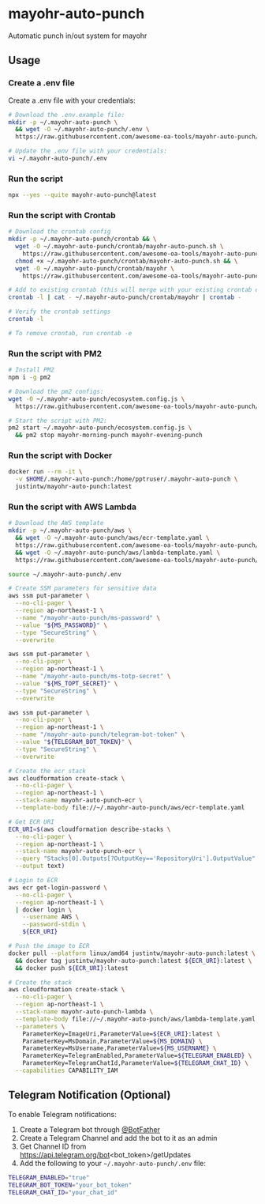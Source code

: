 # mayohr-auto-punch

Automatic punch in/out system for mayohr

## Usage

### Create a .env file

Create a .env file with your credentials:

```bash
# Download the .env.example file:
mkdir -p ~/.mayohr-auto-punch \
  && wget -O ~/.mayohr-auto-punch/.env \
  https://raw.githubusercontent.com/awesome-oa-tools/mayohr-auto-punch/main/.env.example

# Update the .env file with your credentials:
vi ~/.mayohr-auto-punch/.env
```

### Run the script

```bash
npx --yes --quite mayohr-auto-punch@latest
```

### Run the script with Crontab

```bash
# Download the crontab config
mkdir -p ~/.mayohr-auto-punch/crontab && \
  wget -O ~/.mayohr-auto-punch/crontab/mayohr-auto-punch.sh \
    https://raw.githubusercontent.com/awesome-oa-tools/mayohr-auto-punch/main/examples/crontab/mayohr-auto-punch.sh && \
  chmod +x ~/.mayohr-auto-punch/crontab/mayohr-auto-punch.sh && \
  wget -O ~/.mayohr-auto-punch/crontab/mayohr \
    https://raw.githubusercontent.com/awesome-oa-tools/mayohr-auto-punch/main/examples/crontab/mayohr

# Add to existing crontab (this will merge with your existing crontab entries)
crontab -l | cat - ~/.mayohr-auto-punch/crontab/mayohr | crontab -

# Verify the crontab settings
crontab -l

# To remove crontab, run crontab -e
```

### Run the script with PM2

```bash
# Install PM2
npm i -g pm2

# Download the pm2 configs:
wget -O ~/.mayohr-auto-punch/ecosystem.config.js \
  https://raw.githubusercontent.com/awesome-oa-tools/mayohr-auto-punch/main/examples/pm2/ecosystem.config.js

# Start the script with PM2:
pm2 start ~/.mayohr-auto-punch/ecosystem.config.js \
  && pm2 stop mayohr-morning-punch mayohr-evening-punch
```

### Run the script with Docker

```bash
docker run --rm -it \
  -v $HOME/.mayohr-auto-punch:/home/pptruser/.mayohr-auto-punch \
  justintw/mayohr-auto-punch:latest
```

### Run the script with AWS Lambda

```bash
# Download the AWS template
mkdir -p ~/.mayohr-auto-punch/aws \
  && wget -O ~/.mayohr-auto-punch/aws/ecr-template.yaml \
  https://raw.githubusercontent.com/awesome-oa-tools/mayohr-auto-punch/main/examples/aws/ecr-template.yaml \
  && wget -O ~/.mayohr-auto-punch/aws/lambda-template.yaml \
  https://raw.githubusercontent.com/awesome-oa-tools/mayohr-auto-punch/main/examples/aws/lambda-template.yaml

source ~/.mayohr-auto-punch/.env

# Create SSM parameters for sensitive data
aws ssm put-parameter \
  --no-cli-pager \
  --region ap-northeast-1 \
  --name "/mayohr-auto-punch/ms-password" \
  --value "${MS_PASSWORD}" \
  --type "SecureString" \
  --overwrite

aws ssm put-parameter \
  --no-cli-pager \
  --region ap-northeast-1 \
  --name "/mayohr-auto-punch/ms-totp-secret" \
  --value "${MS_TOPT_SECRET}" \
  --type "SecureString" \
  --overwrite

aws ssm put-parameter \
  --no-cli-pager \
  --region ap-northeast-1 \
  --name "/mayohr-auto-punch/telegram-bot-token" \
  --value "${TELEGRAM_BOT_TOKEN}" \
  --type "SecureString" \
  --overwrite

# Create the ecr stack
aws cloudformation create-stack \
  --no-cli-pager \
  --region ap-northeast-1 \
  --stack-name mayohr-auto-punch-ecr \
  --template-body file://~/.mayohr-auto-punch/aws/ecr-template.yaml

# Get ECR URI
ECR_URI=$(aws cloudformation describe-stacks \
  --no-cli-pager \
  --region ap-northeast-1 \
  --stack-name mayohr-auto-punch-ecr \
  --query "Stacks[0].Outputs[?OutputKey=='RepositoryUri'].OutputValue" \
  --output text)

# Login to ECR
aws ecr get-login-password \
  --no-cli-pager \
  --region ap-northeast-1 \
  | docker login \
    --username AWS \
    --password-stdin \
    ${ECR_URI}

# Push the image to ECR
docker pull --platform linux/amd64 justintw/mayohr-auto-punch:latest \
  && docker tag justintw/mayohr-auto-punch:latest ${ECR_URI}:latest \
  && docker push ${ECR_URI}:latest

# Create the stack
aws cloudformation create-stack \
  --no-cli-pager \
  --region ap-northeast-1 \
  --stack-name mayohr-auto-punch-lambda \
  --template-body file://~/.mayohr-auto-punch/aws/lambda-template.yaml \
  --parameters \
    ParameterKey=ImageUri,ParameterValue=${ECR_URI}:latest \
    ParameterKey=MsDomain,ParameterValue=${MS_DOMAIN} \
    ParameterKey=MsUsername,ParameterValue=${MS_USERNAME} \
    ParameterKey=TelegramEnabled,ParameterValue=${TELEGRAM_ENABLED} \
    ParameterKey=TelegramChatId,ParameterValue=${TELEGRAM_CHAT_ID} \
  --capabilities CAPABILITY_IAM
```

## Telegram Notification (Optional)

To enable Telegram notifications:

1. Create a Telegram bot through [@BotFather](https://t.me/botfather)
2. Create a Telegram Channel and add the bot to it as an admin
3. Get Channel ID from https://api.telegram.org/bot<bot_token>/getUpdates
3. Add the following to your `~/.mayohr-auto-punch/.env` file:

```bash
TELEGRAM_ENABLED="true"
TELEGRAM_BOT_TOKEN="your_bot_token"
TELEGRAM_CHAT_ID="your_chat_id"
```
